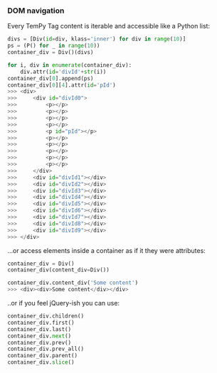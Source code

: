 ### DOM navigation

Every TemPy Tag content is iterable and accessible like a Python list:
```python
divs = [Div(id=div, klass='inner') for div in range(10)]
ps = (P() for _ in range(10))
container_div = Div()(divs)

for i, div in enumerate(container_div):
    div.attr(id='divId'+str(i))
container_div[0].append(ps)
container_div[0][4].attr(id='pId')
>>> <div>
>>>     <div id="divId0">
>>>         <p></p>
>>>         <p></p>
>>>         <p></p>
>>>         <p></p>
>>>         <p id="pId"></p>
>>>         <p></p>
>>>         <p></p>
>>>         <p></p>
>>>         <p></p>
>>>         <p></p>
>>>     </div>
>>>     <div id="divId1"></div>
>>>     <div id="divId2"></div>
>>>     <div id="divId3"></div>
>>>     <div id="divId4"></div>
>>>     <div id="divId5"></div>
>>>     <div id="divId6"></div>
>>>     <div id="divId7"></div>
>>>     <div id="divId8"></div>
>>>     <div id="divId9"></div>
>>> </div>
```

...or access elements inside a container as if it they were attributes:
```python
container_div = Div()
container_div(content_div=Div())

container_div.content_div('Some content')
>>> <div><div>Some content</div></div>
```


..or if you feel jQuery-ish you can use:
```python
container_div.children()
container_div.first()
container_div.last()
container_div.next()
container_div.prev()
container_div.prev_all()
container_div.parent()
container_div.slice()
```
